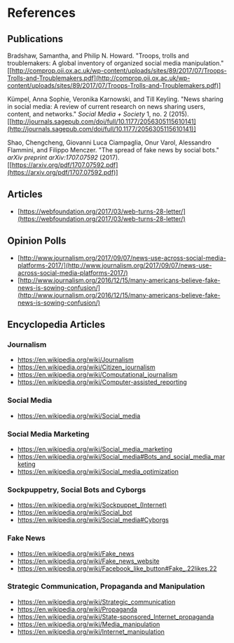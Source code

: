 # References

## Publications
Bradshaw, Samantha, and Philip N. Howard. "Troops, trolls and troublemakers: A global inventory of organized social media manipulation." [[http://comprop.oii.ox.ac.uk/wp-content/uploads/sites/89/2017/07/Troops-Trolls-and-Troublemakers.pdf](http://comprop.oii.ox.ac.uk/wp-content/uploads/sites/89/2017/07/Troops-Trolls-and-Troublemakers.pdf)]

Kümpel, Anna Sophie, Veronika Karnowski, and Till Keyling. "News sharing in social media: A review of current research on news sharing users, content, and networks." _Social Media + Society_ 1, no. 2 (2015). [[http://journals.sagepub.com/doi/full/10.1177/2056305115610141](http://journals.sagepub.com/doi/full/10.1177/2056305115610141)]

Shao, Chengcheng, Giovanni Luca Ciampaglia, Onur Varol, Alessandro Flammini, and Filippo Menczer. "The spread of fake news by social bots." _arXiv preprint arXiv:1707.07592_ (2017). [[https://arxiv.org/pdf/1707.07592.pdf](https://arxiv.org/pdf/1707.07592.pdf)]

## Articles
- [https://webfoundation.org/2017/03/web-turns-28-letter/](https://webfoundation.org/2017/03/web-turns-28-letter/)

## Opinion Polls
- [http://www.journalism.org/2017/09/07/news-use-across-social-media-platforms-2017/](http://www.journalism.org/2017/09/07/news-use-across-social-media-platforms-2017/)
- [http://www.journalism.org/2016/12/15/many-americans-believe-fake-news-is-sowing-confusion/](http://www.journalism.org/2016/12/15/many-americans-believe-fake-news-is-sowing-confusion/)

## Encyclopedia Articles
### Journalism
- https://en.wikipedia.org/wiki/Journalism
- https://en.wikipedia.org/wiki/Citizen_journalism
- https://en.wikipedia.org/wiki/Computational_journalism
- https://en.wikipedia.org/wiki/Computer-assisted_reporting
### Social Media
- https://en.wikipedia.org/wiki/Social_media
### Social Media Marketing
- https://en.wikipedia.org/wiki/Social_media_marketing
- https://en.wikipedia.org/wiki/Social_media#Bots_and_social_media_marketing
- https://en.wikipedia.org/wiki/Social_media_optimization
### Sockpuppetry, Social Bots and Cyborgs
- https://en.wikipedia.org/wiki/Sockpuppet_(Internet)
- https://en.wikipedia.org/wiki/Social_bot
- https://en.wikipedia.org/wiki/Social_media#Cyborgs
### Fake News
- https://en.wikipedia.org/wiki/Fake_news
- https://en.wikipedia.org/wiki/Fake_news_website
- https://en.wikipedia.org/wiki/Facebook_like_button#Fake_.22likes.22
### Strategic Communication, Propaganda and Manipulation
- https://en.wikipedia.org/wiki/Strategic_communication
- https://en.wikipedia.org/wiki/Propaganda
- https://en.wikipedia.org/wiki/State-sponsored_Internet_propaganda
- https://en.wikipedia.org/wiki/Media_manipulation
- https://en.wikipedia.org/wiki/Internet_manipulation
